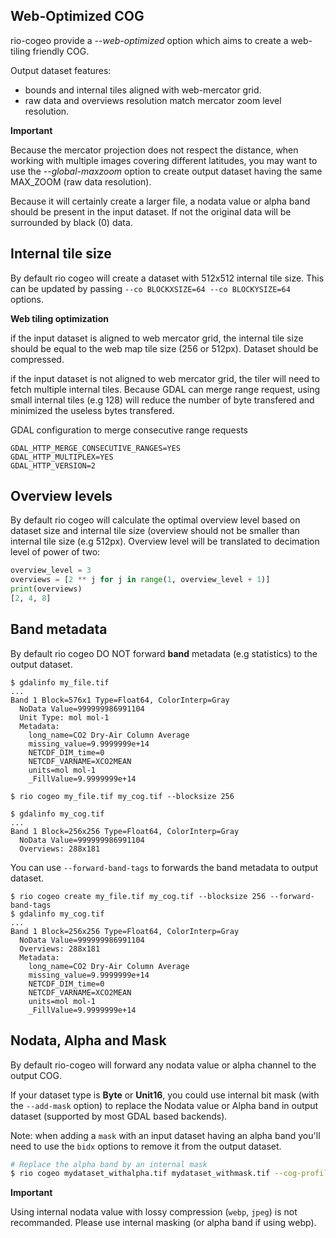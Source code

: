 

## Web-Optimized COG

rio-cogeo provide a *--web-optimized* option which aims to create a web-tiling friendly COG.

Output dataset features:

- bounds and internal tiles aligned with web-mercator grid.
- raw data and overviews resolution match mercator zoom level resolution.

**Important**

Because the mercator projection does not respect the distance, when working with
multiple images covering different latitudes, you may want to use the *--global-maxzoom* option
to create output dataset having the same MAX_ZOOM (raw data resolution).

Because it will certainly create a larger file, a nodata value or alpha band should
be present in the input dataset. If not the original data will be surrounded by black (0) data.


## Internal tile size

By default rio cogeo will create a dataset with 512x512 internal tile size.
This can be updated by passing `--co BLOCKXSIZE=64 --co BLOCKYSIZE=64` options.

**Web tiling optimization**

if the input dataset is aligned to web mercator grid, the internal tile size
should be equal to the web map tile size (256 or 512px). Dataset should be compressed.

if the input dataset is not aligned to web mercator grid, the tiler will need
to fetch multiple internal tiles. Because GDAL can merge range request, using
small internal tiles (e.g 128) will reduce the number of byte transfered and
minimized the useless bytes transfered.


GDAL configuration to merge consecutive range requests

```
GDAL_HTTP_MERGE_CONSECUTIVE_RANGES=YES
GDAL_HTTP_MULTIPLEX=YES
GDAL_HTTP_VERSION=2
```

## Overview levels

By default rio cogeo will calculate the optimal overview level based on dataset
size and internal tile size (overview should not be smaller than internal tile
size (e.g 512px). Overview level will be translated to decimation level of
power of two:

```python
overview_level = 3
overviews = [2 ** j for j in range(1, overview_level + 1)]
print(overviews)
[2, 4, 8]
```

## Band metadata
By default rio cogeo DO NOT forward **band** metadata (e.g statistics) to the output dataset.

```
$ gdalinfo my_file.tif
...
Band 1 Block=576x1 Type=Float64, ColorInterp=Gray
  NoData Value=999999986991104
  Unit Type: mol mol-1
  Metadata:
    long_name=CO2 Dry-Air Column Average
    missing_value=9.9999999e+14
    NETCDF_DIM_time=0
    NETCDF_VARNAME=XCO2MEAN
    units=mol mol-1
    _FillValue=9.9999999e+14

$ rio cogeo my_file.tif my_cog.tif --blocksize 256

$ gdalinfo my_cog.tif
...
Band 1 Block=256x256 Type=Float64, ColorInterp=Gray
  NoData Value=999999986991104
  Overviews: 288x181
```

You can use `--forward-band-tags` to forwards the band metadata to output dataset.

```
$ rio cogeo create my_file.tif my_cog.tif --blocksize 256 --forward-band-tags
$ gdalinfo my_cog.tif
...
Band 1 Block=256x256 Type=Float64, ColorInterp=Gray
  NoData Value=999999986991104
  Overviews: 288x181
  Metadata:
    long_name=CO2 Dry-Air Column Average
    missing_value=9.9999999e+14
    NETCDF_DIM_time=0
    NETCDF_VARNAME=XCO2MEAN
    units=mol mol-1
    _FillValue=9.9999999e+14
```

## Nodata, Alpha and Mask

By default rio-cogeo will forward any nodata value or alpha channel to the
output COG.

If your dataset type is **Byte** or **Unit16**, you could use internal bit mask
(with the `--add-mask` option) to replace the Nodata value or Alpha band in
output dataset (supported by most GDAL based backends).

Note: when adding a `mask` with an input dataset having an alpha band you'll
need to use the `bidx` options to remove it from the output dataset.

```bash
# Replace the alpha band by an internal mask
$ rio cogeo mydataset_withalpha.tif mydataset_withmask.tif --cog-profile raw --add-mask --bidx 1,2,3
```

**Important**

Using internal nodata value with lossy compression (`webp`, `jpeg`) is not
recommanded. Please use internal masking (or alpha band if using webp).
